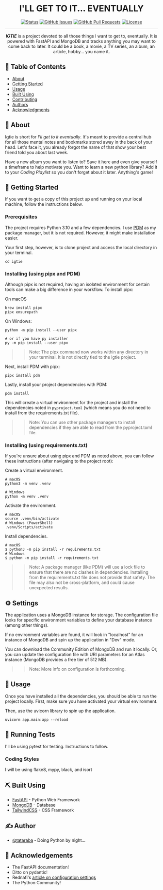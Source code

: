 <!-- <p align="center">
  <a href="" rel="noopener">
 <img width=200px height=200px src="https://github.com/tataraba/" alt="Project logo"></a>
</p> -->

<h1 align="center">I'LL GET TO IT... EVENTUALLY</h1>

<div align="center">

[![Status](https://img.shields.io/badge/status-active-success.svg)]()
[![GitHub Issues](https://img.shields.io/github/issues/igtie/igtie.svg)](https://github.com/igtie/igtie/issues)
[![GitHub Pull Requests](https://img.shields.io/github/issues-pr/igtie/igtie.svg)](https://github.com/igtie/igtie/pulls)
[![License](https://img.shields.io/badge/license-MIT-blue.svg)](/LICENSE)

</div>

---

<p align="center"> <strong><em>IGTIE</em></strong> is a project devoted to all those things I want to get to, eventually. It is powered with FastAPI and MongoDB and tracks anything you may want to come back to later. It could be a book, a movie, a TV series, an album, an article, hobby... you name it.
    <br> 
</p>

## 📝 Table of Contents

- [About](#about)
- [Getting Started](#getting_started)
- [Usage](#usage)
- [Built Using](#built_using)
- [Contributing](../CONTRIBUTING.md)
- [Authors](#authors)
- [Acknowledgments](#acknowledgement)

## 🧐 About <a name = "about"></a>

Igtie is short for *I'll get to it eventually*. It's meant to provide a central hub for all those mental notes and bookmarks stored away in the back of your head. Let's face it, you already forgot the name of that show your best friend told you about last week.

Have a new album you want to listen to? Save it here and even give yourself a timeframe to help motivate you. Want to learn a new python library? Add it to your _Coding Playlist_ so you don't forget about it later. Anything's game! 

## 🏁 Getting Started <a name = "getting_started"></a>

If you want to get a copy of this project up and running on your local machine, follow the instructions below.

### Prerequisites

The project requires Python 3.10 and a few dependencies. I use [PDM](https://pdm.fming.dev/latest/) as my package manager, but it is not required. However, it might make installation easier.

Your first step, however, is to clone project and access the local directory in your terminal.
```
cd igtie
```

### Installing (using pipx and PDM)

Although pipx is not required, having an isolated environment for certain tools can make a big difference in your workflow. To install pipx:

On macOS
```
brew install pipx
pipx ensurepath
```
On Windows:
```
python -m pip install --user pipx

# or if you have py installer
py -m pip install --user pipx
```
>>Note: The pipx command now works within any directory in your terminal. It is not directly tied to the igtie project.

Next, install PDM with pipx:

```
pipx install pdm
```

Lastly, install your project dependencies with PDM:
```
pdm install
```
This will create a virtual environment for the project and install the dependencies noted in `pyproject.toml` (which means you do not need to install from the requirements.txt file).

>> Note: You can use other package managers to install dependencies if they are able to read from the pyproject.toml file.


### Installing (using requirements.txt)

If you're unsure about using pipx and PDM as noted above, you can follow these instructions (after navigaing to the project root): 

Create a virtual environment.

```
# macOS
python3 -m venv .venv

# Windows
python -m venv .venv
```

Activate the environment.

```
# macOS
source .venv/bin/activate
# Windows (PowerShell)
.venv/Scripts/activate
```

Install dependencies.
```
# macOS
$ python3 -m pip install -r requirements.txt
# Windows
$ python -m pip install -r requirements.txt
```
>> Note: A package manager (like PDM) will use a lock file to ensure that there are no clashes in dependencies. Installing from the requirements.txt file does not provide that safety. The file may also not be cross-platform, and could cause unexpected results.

## ⚙️ Settings <a name="settings"></a>

The application uses a MongoDB instance for storage. The configuration file looks for specific environment variables to define your database instance (among other things). 

If no environment variables are found, it will look in "localhost" for an instance of MongoDB and spin up the application in "Dev" mode.

You can download the Community Edition of MongoDB and run it locally. Or, you can update the configuration file with URI parameters for an Atlas instance (MongoDB provides a free tier of 512 MB).

>> Note: More info on configuration is forthcoming.

## 🎈 Usage <a name="usage"></a>

Once you have installed all the dependencies, you should be able to run the project locally. First, make sure you have activated your virtual environment.

Then, use the uvicorn library to spin up the application.

```
uvicorn app.main:app --reload
```


## 🔧 Running Tests <a name = "tests"></a>

I'll be using pytest for testing. Instructions to follow.


### Coding Styles

I will be using flake8, mypy, black, and isort


<!-- ## 🚀 Deployment <a name = "deployment"></a>

Add additional notes about how to deploy this on a live system. -->

## ⛏️ Built Using <a name = "built_using"></a>

- [FastAPI](https://fastapi.tiangolo.com) - Python Web Framework
- [MongoDB](https://www.mongodb.com/) - Database
- [TailwindCSS](https://tailwindcss.com) - CSS Framework

## ✍️ Author <a name = "authors"></a>

- [@tataraba](https://github.com/tataraba) - Doing Python by night...


## 🎉 Acknowledgements <a name = "acknowledgement"></a>

- The FastAPI documentation!
- Ditto on pydantic!
- Rednafi's [article on configuration settings](https://rednafi.github.io/digressions/python/2020/06/03/python-configs.html)
- The Python Community!
